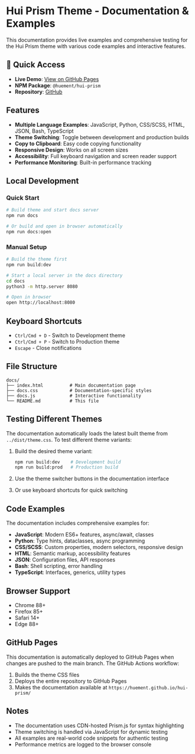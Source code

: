 # Hui Prism Theme - Documentation & Examples

This documentation provides live examples and comprehensive testing for the Hui Prism theme with various code examples and interactive features.

## 🚀 Quick Access

- **Live Demo**: [View on GitHub Pages](https://huement.github.io/hui-prism/)
- **NPM Package**: `@huement/hui-prism`
- **Repository**: [GitHub](https://github.com/huement/hui-prism)

## Features

- **Multiple Language Examples**: JavaScript, Python, CSS/SCSS, HTML, JSON, Bash, TypeScript
- **Theme Switching**: Toggle between development and production builds
- **Copy to Clipboard**: Easy code copying functionality
- **Responsive Design**: Works on all screen sizes
- **Accessibility**: Full keyboard navigation and screen reader support
- **Performance Monitoring**: Built-in performance tracking

## Local Development

### Quick Start

```bash
# Build theme and start docs server
npm run docs

# Or build and open in browser automatically
npm run docs:open
```

### Manual Setup

```bash
# Build the theme first
npm run build:dev

# Start a local server in the docs directory
cd docs
python3 -m http.server 8080

# Open in browser
open http://localhost:8080
```

## Keyboard Shortcuts

- `Ctrl/Cmd + D` - Switch to Development theme
- `Ctrl/Cmd + P` - Switch to Production theme
- `Escape` - Close notifications

## File Structure

```
docs/
├── index.html          # Main documentation page
├── docs.css            # Documentation-specific styles
├── docs.js             # Interactive functionality
└── README.md           # This file
```

## Testing Different Themes

The documentation automatically loads the latest built theme from `../dist/theme.css`. To test different theme variants:

1. Build the desired theme variant:
   ```bash
   npm run build:dev    # Development build
   npm run build:prod   # Production build
   ```

2. Use the theme switcher buttons in the documentation interface

3. Or use keyboard shortcuts for quick switching

## Code Examples

The documentation includes comprehensive examples for:

- **JavaScript**: Modern ES6+ features, async/await, classes
- **Python**: Type hints, dataclasses, async programming
- **CSS/SCSS**: Custom properties, modern selectors, responsive design
- **HTML**: Semantic markup, accessibility features
- **JSON**: Configuration files, API responses
- **Bash**: Shell scripting, error handling
- **TypeScript**: Interfaces, generics, utility types

## Browser Support

- Chrome 88+
- Firefox 85+
- Safari 14+
- Edge 88+

## GitHub Pages

This documentation is automatically deployed to GitHub Pages when changes are pushed to the main branch. The GitHub Actions workflow:

1. Builds the theme CSS files
2. Deploys the entire repository to GitHub Pages
3. Makes the documentation available at `https://huement.github.io/hui-prism/`

## Notes

- The documentation uses CDN-hosted Prism.js for syntax highlighting
- Theme switching is handled via JavaScript for dynamic testing
- All examples are real-world code snippets for authentic testing
- Performance metrics are logged to the browser console